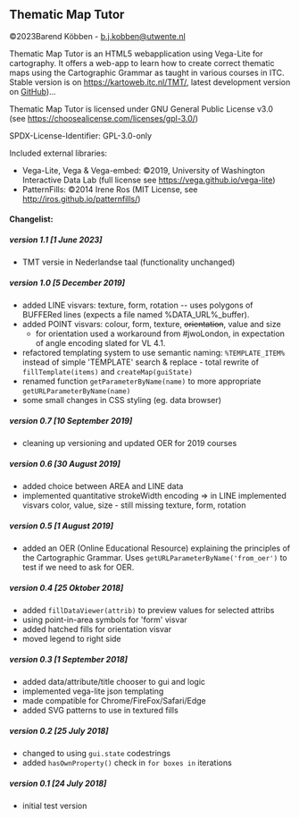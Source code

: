 ## Thematic Map Tutor


©2023Barend Köbben - <a href="mailto:b.j.kobben@utwente.nl">b.j.kobben@utwente.nl</a> 

Thematic Map Tutor is an HTML5 webapplication using  Vega-Lite for cartography. It offers a web-app to learn how to create correct thematic maps using the Cartographic Grammar as taught in various courses in ITC.
Stable version is on <https://kartoweb.itc.nl/TMT/>, latest development version on [GitHub](https://github.com/kobben/TMT))...

Thematic Map Tutor is licensed under GNU General Public License v3.0 (see https://choosealicense.com/licenses/gpl-3.0/)

SPDX-License-Identifier: GPL-3.0-only

Included external libraries:

* Vega-Lite, Vega & Vega-embed: ©2019, University of Washington Interactive Data Lab (full license see https://vega.github.io/vega-lite)
* PatternFills: ©2014 Irene Ros (MIT License, see http://iros.github.io/patternfills/)


#### Changelist:
##### version 1.1 [1 June 2023]
* TMT versie in Nederlandse taal (functionality unchanged)
##### version 1.0 [5 December 2019]
* added LINE visvars: texture, form, rotation -- uses polygons of BUFFERed lines (expects a file named %DATA_URL%_buffer).
* added POINT visvars: colour, form, texture, ~~orientation~~, value and size
  - for orientation used a workaround from #jwoLondon, in expectation of angle encoding slated for VL 4.1.
* refactored templating system to use semantic naming: `%TEMPLATE_ITEM%` instead of simple 'TEMPLATE' search & replace - total rewrite of `fillTemplate(items)` and `createMap(guiState)`
* renamed function `getParameterByName(name)` to more appropriate `getURLParameterByName(name)`  
* some small changes in CSS styling (eg. data browser)
##### version 0.7 [10 September 2019]
* cleaning up versioning and updated OER for 2019 courses
##### version 0.6 [30 August 2019]
* added choice between AREA and LINE data
* implemented quantitative strokeWidth encoding
  => in LINE implemented visvars color, value, size - still missing texture, form, rotation
##### version 0.5 [1 August 2019]
* added an OER (Online Educational Resource) explaining the principles of the Cartographic Grammar. Uses `getURLParameterByName('from_oer')` to test if we need to ask for OER.
##### version 0.4 [25 Oktober 2018]
* added `fillDataViewer(attrib)` to preview values for selected attribs
* using point-in-area symbols for 'form' visvar 
* added hatched fills for orientation visvar
* moved legend to right side
##### version 0.3 [1 September 2018]
* added data/attribute/title chooser to gui and logic 
* implemented vega-lite json templating
* made compatible for Chrome/FireFox/Safari/Edge
* added SVG patterns to use in textured fills
##### version 0.2 [25 July 2018]
* changed to using `gui.state` codestrings
* added `hasOwnProperty()` check in `for boxes in` iterations
##### version 0.1 [24 July 2018]
* initial test version